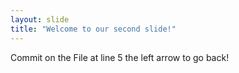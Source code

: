```yaml
---
layout: slide
title: "Welcome to our second slide!"
---
```

Commit on the File at line 5
the left arrow to go back!
